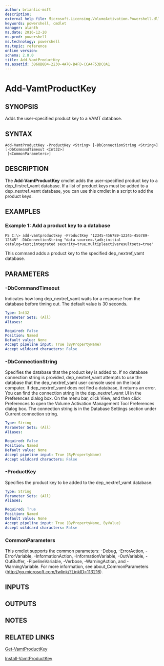 ```yaml
---
author: brianlic-msft
description: 
external help file: Microsoft.Licensing.VolumeActivation.Powershell.dll-Help.xml
keywords: powershell, cmdlet
manager: alanth
ms.date: 2016-12-20
ms.prod: powershell
ms.technology: powershell
ms.topic: reference
online version: 
schema: 2.0.0
title: Add-VamtProductKey
ms.assetid: 3868B8D4-2230-4A70-B4FD-CCA4F53DC0A1
---
```


# Add-VamtProductKey

## SYNOPSIS
Adds the user-specified product key to a VAMT database.

## SYNTAX

```
Add-VamtProductKey -ProductKey <String> [-DbConnectionString <String>] [-DbCommandTimeout <Int32>]
 [<CommonParameters>]
```

## DESCRIPTION
The **Add-VamtProductKey** cmdlet adds the user-specified product key to a dep_firstref_vamt database.
If a list of product keys must be added to a dep_nextref_vamt database, you can use this cmdlet in a script to add the product keys.

## EXAMPLES

### Example 1: Add a product key to a database
```
PS C:\> add-vamtproductkey -ProductKey "12345-456789-12345-456789-12345" -DbConnectionString "data source=.\adk;initial catalog=test;integrated security=true;multipleactiveresultsets=true"
```

This command adds a product key to the specified dep_nextref_vamt database.

## PARAMETERS

### -DbCommandTimeout
Indicates how long dep_nextref_vamt waits for a response from the database before timing out.
The default value is 30 seconds.

```yaml
Type: Int32
Parameter Sets: (All)
Aliases: 

Required: False
Position: Named
Default value: None
Accept pipeline input: True (ByPropertyName)
Accept wildcard characters: False
```

### -DbConnectionString
Specifies the database that the product key is added to.
If no database connection string is provided, dep_nextref_vamt attempts to use the database that the dep_nextref_vamt user console used on the local computer.
If dep_nextref_vamt does not find a database, it returns an error.
You can find the connection string in the dep_nextref_vamt UI in the Preferences dialog box.
On the menu bar, click View, and then click Preferences to open the Volume Activation Management Tool Preferences dialog box.
The connection string is in the Database Settings section under Current connection string.

```yaml
Type: String
Parameter Sets: (All)
Aliases: 

Required: False
Position: Named
Default value: None
Accept pipeline input: True (ByPropertyName)
Accept wildcard characters: False
```

### -ProductKey
Specifies the product key to be added to the dep_nextref_vamt database.

```yaml
Type: String
Parameter Sets: (All)
Aliases: 

Required: True
Position: Named
Default value: None
Accept pipeline input: True (ByPropertyName, ByValue)
Accept wildcard characters: False
```

### CommonParameters
This cmdlet supports the common parameters: -Debug, -ErrorAction, -ErrorVariable, -InformationAction, -InformationVariable, -OutVariable, -OutBuffer, -PipelineVariable, -Verbose, -WarningAction, and -WarningVariable. For more information, see about_CommonParameters (http://go.microsoft.com/fwlink/?LinkID=113216).

## INPUTS

## OUTPUTS

## NOTES

## RELATED LINKS

[Get-VamtProductKey](./Get-VamtProductKey.md)

[Install-VamtProductKey](./Install-VamtProductKey.md)

